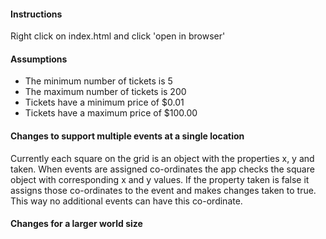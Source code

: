 #### Instructions

Right click on index.html and click 'open in browser'

#### Assumptions

* The minimum number of tickets is 5
* The maximum number of tickets is 200
* Tickets have a minimum price of $0.01
* Tickets have a maximum price of $100.00

#### Changes to support multiple events at a single location

Currently each square on the grid is an object with the properties x, y and taken. When events are assigned co-ordinates the app checks the square object with corresponding x and y values. If the property taken is false it assigns those co-ordinates to the event and makes changes taken to true. This way no additional events can have this co-ordinate. 

#### Changes for a larger world size
